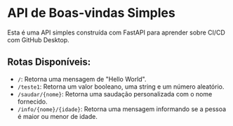 # API de Boas-vindas Simples

Esta é uma API simples construída com FastAPI para aprender sobre CI/CD com GitHub Desktop.

## Rotas Disponíveis:

* `/`: Retorna uma mensagem de "Hello World".
* `/teste1`: Retorna um valor booleano, uma string e um número aleatório.
* `/saudar/{nome}`: Retorna uma saudação personalizada com o nome fornecido.
* `/info/{nome}/{idade}`: Retorna uma mensagem informando se a pessoa é maior ou menor de idade.
